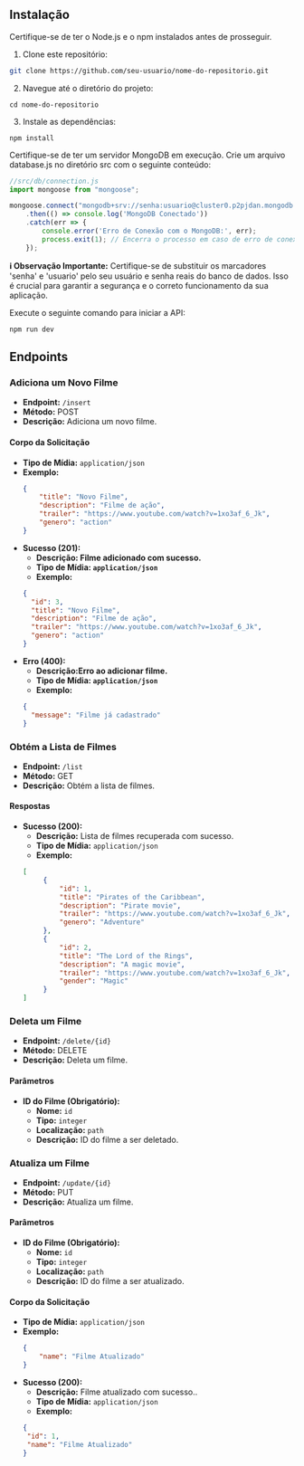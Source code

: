 
## Instalação

Certifique-se de ter o Node.js e o npm instalados antes de prosseguir.

1. Clone este repositório:

```bash
git clone https://github.com/seu-usuario/nome-do-repositorio.git
```


2. Navegue até o diretório do projeto:

```
cd nome-do-repositorio
```

3. Instale as dependências:

```
npm install
```

Certifique-se de ter um servidor MongoDB em execução.
Crie um arquivo database.js no diretório src com o seguinte conteúdo:

```javascript
//src/db/connection.js
import mongoose from "mongoose";

mongoose.connect("mongodb+srv://senha:usuario@cluster0.p2pjdan.mongodb.net/?retryWrites=true&w=majority")
    .then(() => console.log('MongoDB Conectado'))
    .catch(err => {
        console.error('Erro de Conexão com o MongoDB:', err);
        process.exit(1); // Encerra o processo em caso de erro de conexão
    });


```

**ℹ️ Observação Importante:**
Certifique-se de substituir os marcadores 'senha' e 'usuario'  pelo seu usuário e senha reais do banco de dados. Isso é crucial para garantir a segurança e o correto funcionamento da sua aplicação.


Execute o seguinte comando para iniciar a API:
```
npm run dev
```


## Endpoints

### Adiciona um Novo Filme

- **Endpoint:** `/insert`
- **Método:** POST
- **Descrição:** Adiciona um novo filme.

#### Corpo da Solicitação

- **Tipo de Mídia:** `application/json`
- **Exemplo:**
  ```json
  {
      "title": "Novo Filme",
      "description": "Filme de ação",
      "trailer": "https://www.youtube.com/watch?v=1xo3af_6_Jk",
      "genero": "action"
  }

- **Sucesso (201):**
  - **Descrição: Filme adicionado com sucesso.**
  - **Tipo de Mídia: `application/json`**
  - **Exemplo:**
  ```json
  {
    "id": 3,
    "title": "Novo Filme",
    "description": "Filme de ação",
    "trailer": "https://www.youtube.com/watch?v=1xo3af_6_Jk",
    "genero": "action"
  }
  
- **Erro (400):**
  - **Descrição:Erro ao adicionar filme.**
  - **Tipo de Mídia: `application/json`**
  - **Exemplo:**
  ```json
  {
    "message": "Filme já cadastrado"
  }

### Obtém a Lista de Filmes

- **Endpoint:** `/list`
- **Método:** GET
- **Descrição:** Obtém a lista de filmes.

#### Respostas

- **Sucesso (200):**
  - **Descrição:** Lista de filmes recuperada com sucesso.
  - **Tipo de Mídia:** `application/json`
  - **Exemplo:**
   ```json
  [
        {
            "id": 1,
            "title": "Pirates of the Caribbean",
            "description": "Pirate movie",
            "trailer": "https://www.youtube.com/watch?v=1xo3af_6_Jk",
            "genero": "Adventure"
        },
        {
            "id": 2,
            "title": "The Lord of the Rings",
            "description": "A magic movie",
            "trailer": "https://www.youtube.com/watch?v=1xo3af_6_Jk",
            "gender": "Magic"
        }
  ]
  ```
### Deleta um Filme

- **Endpoint:** `/delete/{id}`
- **Método:** DELETE
- **Descrição:** Deleta um filme.

#### Parâmetros

- **ID do Filme (Obrigatório):**
  - **Nome:** `id`
  - **Tipo:** `integer`
  - **Localização:** `path`
  - **Descrição:** ID do filme a ser deletado.


### Atualiza um Filme

- **Endpoint:** `/update/{id}`
- **Método:** PUT
- **Descrição:** Atualiza um filme.

#### Parâmetros

- **ID do Filme (Obrigatório):**
  - **Nome:** `id`
  - **Tipo:** `integer`
  - **Localização:** `path`
  - **Descrição:** ID do filme a ser atualizado.

#### Corpo da Solicitação

- **Tipo de Mídia:** `application/json`
- **Exemplo:**
  ```json
  {
      "name": "Filme Atualizado"
  }
  
- **Sucesso (200):**
  - **Descrição:** Filme atualizado com sucesso..
  - **Tipo de Mídia:** `application/json`
  - **Exemplo:**
   ```json
  {
    "id": 1,
    "name": "Filme Atualizado"
  }

